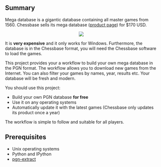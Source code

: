 ## Summary

Mega database is a gigantic database containing all master games from 1560. Chessbase sells its mega database ([product page](https://shop.chessbase.com/en/products/mega_database_2016)) for $170 USD.

<p align="center">
  <img src='https://shop.chessbase.com/en/pics/bp_7853'>
</p>

It is **very expensive** and it only works for Windows. Furthermore, the database is in the Chessbase format, you will need the Chessbase software to load the games.

This project provides your a workflow to build your own mega database in the PGN format. The workflow allows you to download new games from the Internet. You can also filter your games by names, year, results etc. Your database will be fresh and modern. 

You should use this project:

* Build your own PGN database **for free**
* Use it on any operating systems
* Automatically update it with the latest games (Chessbase only updates its product once a year)

The workflow is simple to follow and suitable for all players.

## Prerequisites 

* Unix operating systems
* Python and IPython
* [pgn-extract](https://www.cs.kent.ac.uk/people/staff/djb/pgn-extract)

